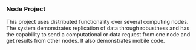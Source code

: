 <h3>Node Project</h3>
This project uses distributed functionality over several computing nodes. The system demonstrates replication of data through 
robustness and has the capability to send a computational or data request from one node and get results from other nodes. It also demonstrates 
mobile code.


